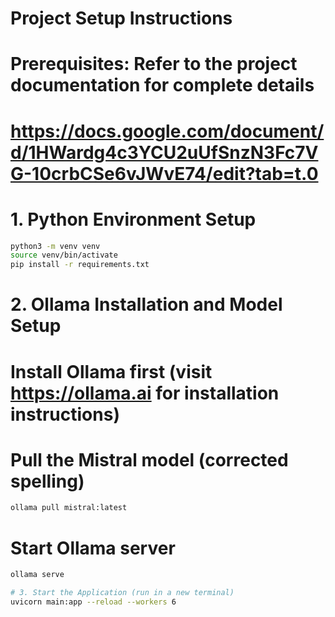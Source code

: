 # Project Setup Instructions

# Prerequisites: Refer to the project documentation for complete details
# https://docs.google.com/document/d/1HWardg4c3YCU2uUfSnzN3Fc7VG-10crbCSe6vJWvE74/edit?tab=t.0

# 1. Python Environment Setup
```bash
python3 -m venv venv
source venv/bin/activate
pip install -r requirements.txt
```
# 2. Ollama Installation and Model Setup
# Install Ollama first (visit https://ollama.ai for installation instructions)

# Pull the Mistral model (corrected spelling)
```bash
ollama pull mistral:latest
```
# Start Ollama server
```bash
ollama serve
```

```bash
# 3. Start the Application (run in a new terminal)
uvicorn main:app --reload --workers 6
```
